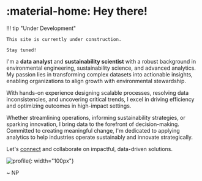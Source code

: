 # :material-home: Hey there!

!!! tip "Under Development"

    This site is currently under construction.

    Stay tuned!

I'm a **data analyst** and **sustainability scientist** with a robust background in
environmental engineering, sustainability science, and advanced analytics.
My passion lies in transforming complex datasets into actionable insights,
enabling organizations to align growth with environmental stewardship.

With hands-on experience designing scalable processes, resolving data
inconsistencies, and uncovering critical trends, I excel in driving efficiency
and optimizing outcomes in high-impact settings.

​Whether streamlining operations, informing sustainability strategies, or
sparking innovation, I bring data to the forefront of decision-making.
Committed to creating meaningful change, I'm dedicated to applying analytics
to help industries operate sustainably and innovate strategically.

Let's [connect](https://www.linkedin.com/in/noah-portman/) and collaborate on impactful, data-driven solutions.

![profile](https://media.licdn.com/dms/image/v2/D5603AQEGH_L2gfd04A/profile-displayphoto-shrink_800_800/profile-displayphoto-shrink_800_800/0/1729716600490?e=1752710400&v=beta&t=3xSZw-kIlbdoiBmDQBK9K7OKrtBaNgxJIB-yXNrI1oc){: width="100px"}

~ NP
